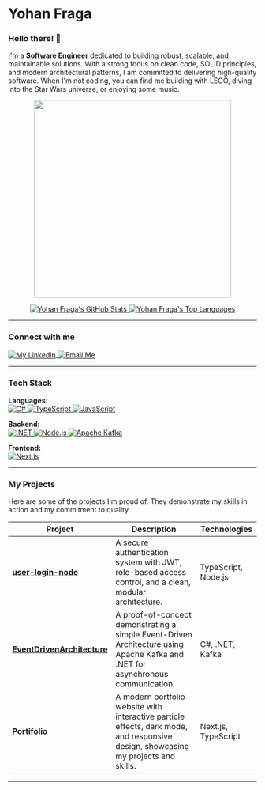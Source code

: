 
# Yohan Fraga

### Hello there! 👋

I'm a **Software Engineer** dedicated to building robust, scalable, and maintainable solutions. With a strong focus on clean code, SOLID principles, and modern architectural patterns, I am committed to delivering high-quality software. When I'm not coding, you can find me building with LEGO, diving into the Star Wars universe, or enjoying some music.

<p align="center">
  <img src="https://media.giphy.com/media/j32p4a6j5aYkU/giphy.gif" width="400" />
</p>

<p align="center">
  <a href="https://github.com/yohanfraga">
    <img src="https://github-readme-stats.vercel.app/api?username=yohanfraga&show_icons=true&theme=dracula&include_all_commits=true&count_private=true" alt="Yohan Fraga's GitHub Stats" />
  </a>
  <a href="https://github.com/yohanfraga">
    <img src="https://github-readme-stats.vercel.app/api/top-langs/?username=yohanfraga&langs_count=7&theme=dracula" alt="Yohan Fraga's Top Languages" />
  </a>
</p>

---

### Connect with me

<p align="left">
  <a href="https://linkedin.com/in/yohanfraga" target="blank">
    <img align="center" src="https://img.shields.io/badge/LinkedIn-0077B5?style=for-the-badge&logo=linkedin&logoColor=white" alt="My LinkedIn" />
  </a>
  <a href="mailto:yohanfragasantos@gmail.com" target="blank">
    <img align="center" src="https://img.shields.io/badge/Email-D14836?style=for-the-badge&logo=gmail&logoColor=white" alt="Email Me" />
  </a>
</p>

---

### Tech Stack

<p align="left">
  <strong>Languages:</strong><br/>
  <a href="https://learn.microsoft.com/en-us/dotnet/csharp/" target="_blank">
    <img src="https://img.shields.io/badge/C%23-239120?style=for-the-badge&logo=c-sharp&logoColor=white" alt="C#"/>
  </a>
  <a href="https://www.typescriptlang.org/" target="_blank">
    <img src="https://img.shields.io/badge/TypeScript-3178C6?style=for-the-badge&logo=typescript&logoColor=white" alt="TypeScript"/>
  </a>
  <a href="https://developer.mozilla.org/en-US/docs/Web/JavaScript" target="_blank">
    <img src="https://img.shields.io/badge/JavaScript-F7DF1E?style=for-the-badge&logo=javascript&logoColor=black" alt="JavaScript"/>
  </a>
</p>

<p align="left">
  <strong>Backend:</strong><br/>
  <a href="https://dotnet.microsoft.com/" target="_blank">
    <img src="https://img.shields.io/badge/.NET-512BD4?style=for-the-badge&logo=dotnet&logoColor=white" alt=".NET"/>
  </a>
    <a href="https://nodejs.org" target="_blank">
    <img src="https://img.shields.io/badge/Node.js-339933?style=for-the-badge&logo=nodedotjs&logoColor=white" alt="Node.js"/>
  </a>
  <a href="https://kafka.apache.org/" target="_blank">
    <img src="https://img.shields.io/badge/Apache%20Kafka-231F20?style=for-the-badge&logo=apachekafka&logoColor=white" alt="Apache Kafka"/>
  </a>
</p>

<p align="left">
  <strong>Frontend:</strong><br/>
  <a href="https://nextjs.org/" target="_blank">
    <img src="https://img.shields.io/badge/Next.js-000000?style=for-the-badge&logo=nextdotjs&logoColor=white" alt="Next.js"/>
  </a>
</p>

---

### My Projects

Here are some of the projects I'm proud of. They demonstrate my skills in action and my commitment to quality.

| Project                                             | Description                                                                                                                                                             | Technologies        |
|-----------------------------------------------------|-------------------------------------------------------------------------------------------------------------------------------------------------------------------------|---------------------|
| [**user-login-node**](https://github.com/yohanfraga/user-login-node) | A secure authentication system with JWT, role-based access control, and a clean, modular architecture.                                                                  | TypeScript, Node.js |
| [**EventDrivenArchitecture**](https://github.com/yohanfraga/EventDrivenArchitecture) | A proof-of-concept demonstrating a simple Event-Driven Architecture using Apache Kafka and .NET for asynchronous communication.                                           | C#, .NET, Kafka     |
| [**Portifolio**](https://github.com/yohanfraga/Portifolio) | A modern portfolio website with interactive particle effects, dark mode, and responsive design, showcasing my projects and skills.                                            | Next.js, TypeScript |

--- 
